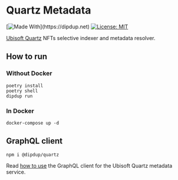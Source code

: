 # Quartz Metadata

[![Made With](https://img.shields.io/badge/made%20with-dipdup-blue.svg?)](https://dipdup.net)
[![License: MIT](https://img.shields.io/badge/License-MIT-yellow.svg)](https://opensource.org/licenses/MIT)

[Ubisoft Quartz](https://quartz.ubisoft.com/) NFTs selective indexer and metadata resolver.

## How to run

### Without Docker

```commandline
poetry install
poetry shell
dipdup run
```

### In Docker

```commandline
docker-compose up -d
```

## GraphQL client

```
npm i @dipdup/quartz
```

Read [how to use](./client/README.md) the GraphQL client for the Ubisoft Quartz metadata service.